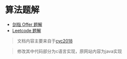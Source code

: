 # 算法题解

- [剑指 Offer 题解](./notes/%E5%89%91%E6%8C%87%20Offer%20%E9%A2%98%E8%A7%A3%20-%20%E7%9B%AE%E5%BD%95.md)
- [Leetcode 题解](./notes/Leetcode%20%E9%A2%98%E8%A7%A3%20-%20%E7%9B%AE%E5%BD%95.md)

> 文档内容主要来自于[cyc2018](http://www.cyc2018.xyz)

> 修改其中代码部分为c语言实现，原网站内容为java实现


